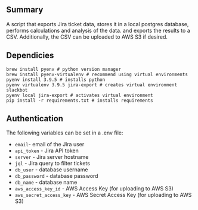 ## Summary

A script that exports Jira ticket data, stores it in a local postgres database, performs calculations and analysis of the data. and exports the results to a CSV. Additionally, the CSV can be uploaded to AWS S3 if desired.

## Dependicies

```
brew install pyenv # python version manager
brew install pyenv-virtualenv # recommend using virtual environments
pyenv install 3.9.5 # installs python
pyenv virtualenv 3.9.5 jira-export # creates virtual environment slackbot
pyenv local jira-export # activates virtual environment
pip install -r requirements.txt # installs requirements
```

## Authentication

The following variables can be set in a .env file:
- `email`- email of the Jira user
- `api_token` - Jira API token
- `server` - Jira server hostname
- `jql` - Jira query to filter tickets
- `db_user` - database username
- `db_password` - database password
- `db_name` - database name
- `aws_access_key_id` - AWS Access Key (for uploading to AWS S3)
- `aws_secret_access_key` - AWS Secret Access Key (for uploading to AWS S3)

